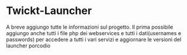 # Twickt-Launcher
A breve aggiungo tutte le informazioni sul progetto.
Il prima possibile aggiungo anche tutti i file php dei webservices e tutti i dati(usernames e passwords) per accedere a tutti i vari servizi e aggiornare le versioni del launcher
porcodio

